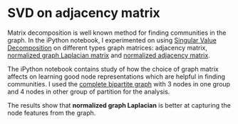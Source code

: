 # SVD on adjacency matrix

Matrix decomposition is well known method for finding communities in the graph. In the iPython notebook, I experimented on using [Singular Value Decomposition](https://www.cs.cmu.edu/~venkatg/teaching/CStheory-infoage/book-chapter-4.pdf) on different types graph matrices: adjacency matrix, [normalized graph Laplacian matrix](http://www2.cs.cas.cz/semincm/lectures/2010-04-13-Hall.pdf) and [normalized adjacency matrix](https://people.orie.cornell.edu/dpw/orie6334/lecture7.pdf).

The iPython notebook contains study of how the choice of graph matrix affects on learning good node representations which are helpful in finding communities. I used the [complete bipartite graph](http://mathworld.wolfram.com/CompleteBipartiteGraph.html) with 3 nodes in one group and 4 nodes in other group of partition for the analysis.

The results show that <b>normalized graph Laplacian</b> is better at capturing the node features from the graph.

